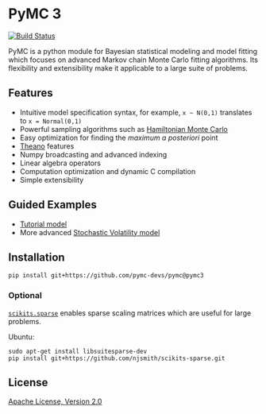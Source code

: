 # PyMC 3

[![Build Status](https://travis-ci.org/pymc-devs/pymc.png)](https://travis-ci.org/pymc-devs/pymc)

PyMC is a python module for Bayesian statistical modeling and model fitting which focuses on advanced Markov chain Monte Carlo fitting algorithms. Its flexibility and extensibility make it applicable to a large suite of problems.

## Features 

 * Intuitive model specification syntax, for example, `x ~ N(0,1)` translates to `x = Normal(0,1)`
 * Powerful sampling algorithms such as [Hamiltonian Monte Carlo](http://en.wikipedia.org/wiki/Hybrid_Monte_Carlo)
 * Easy optimization for finding the *maximum a posteriori* point
 * [Theano](http://deeplearning.net/software/theano/) features 
  * Numpy broadcasting and advanced indexing 
  * Linear algebra operators
  * Computation optimization and dynamic C compilation
 * Simple extensibility

## Guided Examples
 * [Tutorial model](http://nbviewer.ipython.org/urls/raw.github.com/pymc-devs/pymc/pymc3/examples/tutorial.ipynb)
 * More advanced [Stochastic Volatility model](http://nbviewer.ipython.org/urls/raw.github.com/pymc-devs/pymc/pymc3/examples/stochastic_volatility.ipynb)

## Installation 

```
pip install git+https://github.com/pymc-devs/pymc@pymc3
```

### Optional

[`scikits.sparse`](https://github.com/njsmith/scikits-sparse) enables sparse scaling matrices which are useful for large problems.

Ubuntu:

```
sudo apt-get install libsuitesparse-dev 
pip install git+https://github.com/njsmith/scikits-sparse.git
```

## License 
[Apache License, Version 2.0](https://github.com/pymc-devs/pymc/blob/pymc3/LICENSE)
